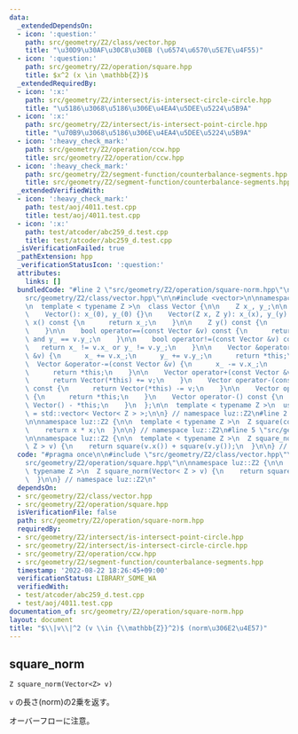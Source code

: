 ```yaml
---
data:
  _extendedDependsOn:
  - icon: ':question:'
    path: src/geometry/Z2/class/vector.hpp
    title: "\u30D9\u30AF\u30C8\u30EB (\u6574\u6570\u5E7E\u4F55)"
  - icon: ':question:'
    path: src/geometry/Z2/operation/square.hpp
    title: $x^2 (x \in \mathbb{Z})$
  _extendedRequiredBy:
  - icon: ':x:'
    path: src/geometry/Z2/intersect/is-intersect-circle-circle.hpp
    title: "\u5186\u3068\u5186\u306E\u4EA4\u5DEE\u5224\u5B9A"
  - icon: ':x:'
    path: src/geometry/Z2/intersect/is-intersect-point-circle.hpp
    title: "\u70B9\u3068\u5186\u306E\u4EA4\u5DEE\u5224\u5B9A"
  - icon: ':heavy_check_mark:'
    path: src/geometry/Z2/operation/ccw.hpp
    title: src/geometry/Z2/operation/ccw.hpp
  - icon: ':heavy_check_mark:'
    path: src/geometry/Z2/segment-function/counterbalance-segments.hpp
    title: src/geometry/Z2/segment-function/counterbalance-segments.hpp
  _extendedVerifiedWith:
  - icon: ':heavy_check_mark:'
    path: test/aoj/4011.test.cpp
    title: test/aoj/4011.test.cpp
  - icon: ':x:'
    path: test/atcoder/abc259_d.test.cpp
    title: test/atcoder/abc259_d.test.cpp
  _isVerificationFailed: true
  _pathExtension: hpp
  _verificationStatusIcon: ':question:'
  attributes:
    links: []
  bundledCode: "#line 2 \"src/geometry/Z2/operation/square-norm.hpp\"\n\n#line 2 \"\
    src/geometry/Z2/class/vector.hpp\"\n\n#include <vector>\n\nnamespace luz::Z2 {\n\
    \n  template < typename Z >\n  class Vector {\n\n    Z x_, y_;\n\n   public:\n\
    \    Vector(): x_(0), y_(0) {}\n    Vector(Z x, Z y): x_(x), y_(y) {}\n\n    Z\
    \ x() const {\n      return x_;\n    }\n\n    Z y() const {\n      return y_;\n\
    \    }\n\n    bool operator==(const Vector &v) const {\n      return x_ == v.x_\
    \ and y_ == v.y_;\n    }\n\n    bool operator!=(const Vector &v) const {\n   \
    \   return x_ != v.x_ or y_ != v.y_;\n    }\n\n    Vector &operator+=(const Vector\
    \ &v) {\n      x_ += v.x_;\n      y_ += v.y_;\n      return *this;\n    }\n  \
    \  Vector &operator-=(const Vector &v) {\n      x_ -= v.x_;\n      y_ -= v.y_;\n\
    \      return *this;\n    }\n\n    Vector operator+(const Vector &v) const {\n\
    \      return Vector(*this) += v;\n    }\n    Vector operator-(const Vector &v)\
    \ const {\n      return Vector(*this) -= v;\n    }\n\n    Vector operator+() const\
    \ {\n      return *this;\n    }\n    Vector operator-() const {\n      return\
    \ Vector() - *this;\n    }\n  };\n\n  template < typename Z >\n  using Vectors\
    \ = std::vector< Vector< Z > >;\n\n} // namespace luz::Z2\n#line 2 \"src/geometry/Z2/operation/square.hpp\"\
    \n\nnamespace luz::Z2 {\n\n  template < typename Z >\n  Z square(const Z x) {\n\
    \    return x * x;\n  }\n\n} // namespace luz::Z2\n#line 5 \"src/geometry/Z2/operation/square-norm.hpp\"\
    \n\nnamespace luz::Z2 {\n\n  template < typename Z >\n  Z square_norm(Vector<\
    \ Z > v) {\n    return square(v.x()) + square(v.y());\n  }\n\n} // namespace luz::Z2\n"
  code: "#pragma once\n\n#include \"src/geometry/Z2/class/vector.hpp\"\n#include \"\
    src/geometry/Z2/operation/square.hpp\"\n\nnamespace luz::Z2 {\n\n  template <\
    \ typename Z >\n  Z square_norm(Vector< Z > v) {\n    return square(v.x()) + square(v.y());\n\
    \  }\n\n} // namespace luz::Z2\n"
  dependsOn:
  - src/geometry/Z2/class/vector.hpp
  - src/geometry/Z2/operation/square.hpp
  isVerificationFile: false
  path: src/geometry/Z2/operation/square-norm.hpp
  requiredBy:
  - src/geometry/Z2/intersect/is-intersect-point-circle.hpp
  - src/geometry/Z2/intersect/is-intersect-circle-circle.hpp
  - src/geometry/Z2/operation/ccw.hpp
  - src/geometry/Z2/segment-function/counterbalance-segments.hpp
  timestamp: '2022-08-22 18:26:45+09:00'
  verificationStatus: LIBRARY_SOME_WA
  verifiedWith:
  - test/atcoder/abc259_d.test.cpp
  - test/aoj/4011.test.cpp
documentation_of: src/geometry/Z2/operation/square-norm.hpp
layout: document
title: "$\\|v\\|^2 (v \\in {\\mathbb{Z}}^2)$ (norm\u306E2\u4E57)"
---
```


## square_norm
```
Z square_norm(Vector<Z> v)
```

`v` の長さ(norm)の2乗を返す。

オーバーフローに注意。
